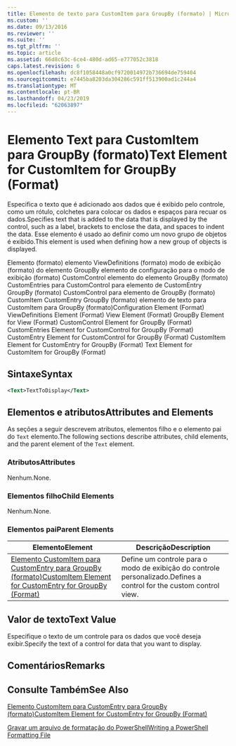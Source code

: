 ```yaml
---
title: Elemento de texto para CustomItem para GroupBy (formato) | Microsoft Docs
ms.custom: ''
ms.date: 09/13/2016
ms.reviewer: ''
ms.suite: ''
ms.tgt_pltfrm: ''
ms.topic: article
ms.assetid: 66d8c63c-6ce4-480d-ad65-e777052c3818
caps.latest.revision: 6
ms.openlocfilehash: dc8f1058448a0cf9720014972b736694de759404
ms.sourcegitcommit: e7445ba8203da304286c591ff513900ad1c244a4
ms.translationtype: MT
ms.contentlocale: pt-BR
ms.lasthandoff: 04/23/2019
ms.locfileid: "62063897"
---
```

# <a name="text-element-for-customitem-for-groupby-format"></a><span data-ttu-id="3b5c2-102">Elemento Text para CustomItem para GroupBy (formato)</span><span class="sxs-lookup"><span data-stu-id="3b5c2-102">Text Element for CustomItem for GroupBy (Format)</span></span>

<span data-ttu-id="3b5c2-103">Especifica o texto que é adicionado aos dados que é exibido pelo controle, como um rótulo, colchetes para colocar os dados e espaços para recuar os dados.</span><span class="sxs-lookup"><span data-stu-id="3b5c2-103">Specifies text that is added to the data that is displayed by the control, such as a label, brackets to enclose the data, and spaces to indent the data.</span></span> <span data-ttu-id="3b5c2-104">Esse elemento é usado ao definir como um novo grupo de objetos é exibido.</span><span class="sxs-lookup"><span data-stu-id="3b5c2-104">This element is used when defining how a new group of objects is displayed.</span></span>

<span data-ttu-id="3b5c2-105">Elemento (formato) elemento ViewDefinitions (formato) modo de exibição (formato) do elemento GroupBy elemento de configuração para o modo de exibição (formato) CustomControl elemento do elemento GroupBy (formato) CustomEntries para CustomControl para elemento de CustomEntry GroupBy (formato) CustomControl para elemento de GroupBy (formato) CustomItem CustomEntry GroupBy (formato) elemento de texto para CustomItem para GroupBy (formato)</span><span class="sxs-lookup"><span data-stu-id="3b5c2-105">Configuration Element (Format) ViewDefinitions Element (Format) View Element (Format) GroupBy Element for View (Format) CustomControl Element for GroupBy (Format) CustomEntries Element for CustomControl for GroupBy (Format) CustomEntry Element for CustomControl for GroupBy (Format) CustomItem Element for CustomEntry for GroupBy (Format) Text Element for CustomItem for GroupBy (Format)</span></span>

## <a name="syntax"></a><span data-ttu-id="3b5c2-106">Sintaxe</span><span class="sxs-lookup"><span data-stu-id="3b5c2-106">Syntax</span></span>

```xml
<Text>TextToDisplay</Text>
```

## <a name="attributes-and-elements"></a><span data-ttu-id="3b5c2-107">Elementos e atributos</span><span class="sxs-lookup"><span data-stu-id="3b5c2-107">Attributes and Elements</span></span>

<span data-ttu-id="3b5c2-108">As seções a seguir descrevem atributos, elementos filho e o elemento pai do `Text` elemento.</span><span class="sxs-lookup"><span data-stu-id="3b5c2-108">The following sections describe attributes, child elements, and the parent element of the `Text` element.</span></span>

### <a name="attributes"></a><span data-ttu-id="3b5c2-109">Atributos</span><span class="sxs-lookup"><span data-stu-id="3b5c2-109">Attributes</span></span>

<span data-ttu-id="3b5c2-110">Nenhum.</span><span class="sxs-lookup"><span data-stu-id="3b5c2-110">None.</span></span>

### <a name="child-elements"></a><span data-ttu-id="3b5c2-111">Elementos filho</span><span class="sxs-lookup"><span data-stu-id="3b5c2-111">Child Elements</span></span>

<span data-ttu-id="3b5c2-112">Nenhum.</span><span class="sxs-lookup"><span data-stu-id="3b5c2-112">None.</span></span>

### <a name="parent-elements"></a><span data-ttu-id="3b5c2-113">Elementos pai</span><span class="sxs-lookup"><span data-stu-id="3b5c2-113">Parent Elements</span></span>

|<span data-ttu-id="3b5c2-114">Elemento</span><span class="sxs-lookup"><span data-stu-id="3b5c2-114">Element</span></span>|<span data-ttu-id="3b5c2-115">Descrição</span><span class="sxs-lookup"><span data-stu-id="3b5c2-115">Description</span></span>|
|-------------|-----------------|
|[<span data-ttu-id="3b5c2-116">Elemento CustomItem para CustomEntry para GroupBy (formato)</span><span class="sxs-lookup"><span data-stu-id="3b5c2-116">CustomItem Element for CustomEntry for GroupBy (Format)</span></span>](./customitem-element-for-customentry-for-groupby-format.md)|<span data-ttu-id="3b5c2-117">Define um controle para o modo de exibição do controle personalizado.</span><span class="sxs-lookup"><span data-stu-id="3b5c2-117">Defines a control for the custom control view.</span></span>|

## <a name="text-value"></a><span data-ttu-id="3b5c2-118">Valor de texto</span><span class="sxs-lookup"><span data-stu-id="3b5c2-118">Text Value</span></span>

<span data-ttu-id="3b5c2-119">Especifique o texto de um controle para os dados que você deseja exibir.</span><span class="sxs-lookup"><span data-stu-id="3b5c2-119">Specify the text of a control for data that you want to display.</span></span>

## <a name="remarks"></a><span data-ttu-id="3b5c2-120">Comentários</span><span class="sxs-lookup"><span data-stu-id="3b5c2-120">Remarks</span></span>

## <a name="see-also"></a><span data-ttu-id="3b5c2-121">Consulte Também</span><span class="sxs-lookup"><span data-stu-id="3b5c2-121">See Also</span></span>

[<span data-ttu-id="3b5c2-122">Elemento CustomItem para CustomEntry para GroupBy (formato)</span><span class="sxs-lookup"><span data-stu-id="3b5c2-122">CustomItem Element for CustomEntry for GroupBy (Format)</span></span>](./customitem-element-for-customentry-for-groupby-format.md)

[<span data-ttu-id="3b5c2-123">Gravar um arquivo de formatação do PowerShell</span><span class="sxs-lookup"><span data-stu-id="3b5c2-123">Writing a PowerShell Formatting File</span></span>](./writing-a-powershell-formatting-file.md)
